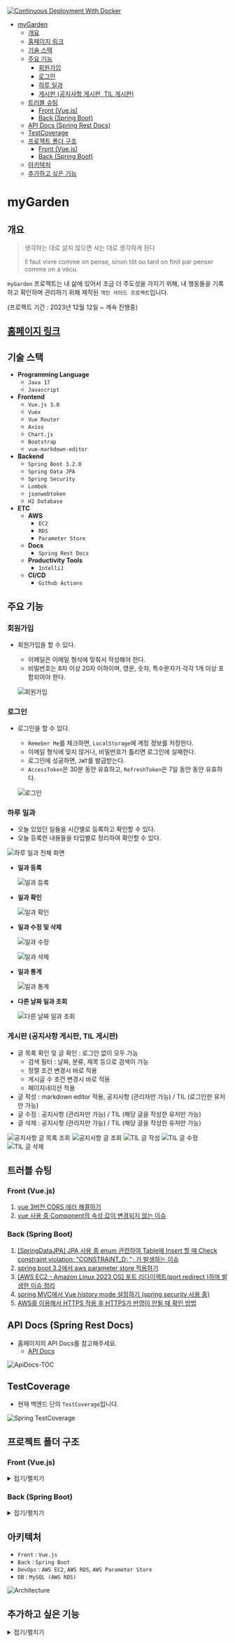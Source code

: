 [![Continuous Deployment With Docker](https://github.com/Denia-park/myGarden/actions/workflows/continuous-depolyment.yml/badge.svg)](https://github.com/Denia-park/myGarden/actions/workflows/continuous-depolyment.yml)

<!-- TOC -->

* [myGarden](#mygarden)
  * [개요](#개요)
  * [홈페이지 링크](#홈페이지-링크)
  * [기술 스택](#기술-스택)
  * [주요 기능](#주요-기능)
    * [회원가입](#회원가입)
    * [로그인](#로그인)
    * [하루 일과](#하루-일과)
    * [게시판 (공지사항 게시판, TIL 게시판)](#게시판-공지사항-게시판-til-게시판)
  * [트러블 슈팅](#트러블-슈팅)
    * [Front (Vue.js)](#front-vuejs)
    * [Back (Spring Boot)](#back-spring-boot)
  * [API Docs (Spring Rest Docs)](#api-docs-spring-rest-docs)
  * [TestCoverage](#testcoverage)
  * [프로젝트 폴더 구조](#프로젝트-폴더-구조)
    * [Front (Vue.js)](#front-vuejs-1)
    * [Back (Spring Boot)](#back-spring-boot-1)
  * [아키텍처](#아키텍처)
  * [추가하고 싶은 기능](#추가하고-싶은-기능)

<!-- TOC -->

# myGarden

## 개요

> 생각하는 대로 살지 않으면 사는 대로 생각하게 된다
>
> Il faut vivre comme on pense, sinon tôt ou tard on finit par penser comme on a vécu.

`myGarden` 프로젝트는 내 삶에 있어서 조금 더 주도성을 가지기 위해, 내 행동들을 기록하고 확인하며 관리하기 위해 제작된 `개인 사이드 프로젝트`입니다.

(프로젝트 기간 : 2023년 12월 12일 ~ 계속 진행중)

## [홈페이지 링크](https://my-garden.shop/boards/notice)

## 기술 스택

- **Programming Language**
  - `Java 17`
  - `Javascript`
- **Frontend**
  - `Vue.js 3.0`
  - `Vuex`
  - `Vue Router`
  - `Axios`
  - `Chart.js`
  - `Bootstrap`
  - `vue-markdown-editor`
- **Backend**
  - `Spring Boot 3.2.0`
  - `Spring Data JPA`
  - `Spring Security`
  - `Lombok`
  - `jsonwebtoken`
  - `H2 Database`
- **ETC**
  - **AWS**
    - `EC2`
    - `RDS`
    - `Parameter Store`
  - **Docs**
    - `Spring Rest Docs`
  - **Productivity Tools**
    - `IntelliJ`
  - **CI/CD**
    - `Github Actions`

## 주요 기능

### 회원가입

- 회원가입을 할 수 있다.
  - 이메일은 이메일 형식에 맞춰서 작성해야 한다.
  - 비밀번호는 8자 이상 20자 이하이며, 영문, 숫자, 특수문자가 각각 1개 이상 포함되어야 한다.

  ![회원가입](./docs/daily-routine/gif/DailyRoutine-Signup.gif)

### 로그인

- 로그인을 할 수 있다.
  - `Remeber Me`를 체크하면, `LocalStorage`에 계정 정보를 저장한다.
  - 이메일 형식에 맞지 않거나, 비밀번호가 틀리면 로그인에 실패한다.
  - 로그인에 성공하면, `JWT`를 발급받는다.
  - `AccessToken`은 30분 동안 유효하고, `RefreshToken`은 7일 동안 동안 유효하다.

  ![로그인](./docs/daily-routine/gif/DailyRoutine-Login.gif)

### 하루 일과

- 오늘 있었던 일들을 시간별로 등록하고 확인할 수 있다.
- 오늘 등록한 내용들을 타입별로 정리하여 확인할 수 있다.

![하루 일과 전체 화면](./docs/daily-routine/img/DailyRoutine-ScreenShot.png)

- **일과 등록**

  ![일과 등록](./docs/daily-routine/gif/DailyRoutine-Post.gif)


- **일과 확인**

  ![일과 확인](./docs/daily-routine/gif/DailyRoutine-Get.gif)

- **일과 수정 및 삭제**

  ![일과 수정](./docs/daily-routine/gif/DailyRoutine-Put.gif)

  ![일과 삭제](./docs/daily-routine/gif/DailyRoutine-Delete.gif)

- **일과 통계**

  ![일과 통계](./docs/daily-routine/gif/DailyRoutine-Statistic.gif)

- **다른 날짜 일과 조회**

  ![다른 날짜 일과 조회](./docs/daily-routine/gif/DailyRoutine-GetOtherDate.gif)

### 게시판 (공지사항 게시판, TIL 게시판)

- 글 목록 확인 및 글 확인 : 로그인 없이 모두 가능
  - 검색 필터 : 날짜, 분류, 제목 등으로 검색이 가능
  - 정렬 조건 변경시 바로 적용
  - 게시글 수 조건 변경시 바로 적용
  - 페이지네이션 적용
- 글 작성 : markdown editor 적용, 공지사항 (관리자만 가능) / TIL (로그인한 유저만 가능)
- 글 수정 : 공지사항 (관리자만 가능) / TIL (해당 글을 작성한 유저만 가능)
- 글 삭제 : 공지사항 (관리자만 가능) / TIL (해당 글을 작성한 유저만 가능)

![공지사항 글 목록 조회](./docs/boards/notice/gif/Notice-List.gif)
![공지사항 글 조회](./docs/boards/notice/gif/Notice-View.gif)
![TIL 글 작성](docs/boards/learn/gif/Learn-Post.gif)
![TIL 글 수정](docs/boards/learn/gif/Learn-Put.gif)
![TIL 글 삭제](docs/boards/learn/gif/Learn-Delete.gif)

## 트러블 슈팅

### Front (Vue.js)

1. [vue 3버전 CORS 에러 해결하기](https://velog.io/@as9587/vue-3%EB%B2%84%EC%A0%84-CORS-%EC%97%90%EB%9F%AC-%ED%95%B4%EA%B2%B0%ED%95%98%EA%B8%B0)
2. [vue 사용 중 Component의 속성 값이 변경되지 않는 이슈](https://velog.io/@as9587/vue-%EC%82%AC%EC%9A%A9-%EC%A4%91-Component%EC%9D%98-%EC%86%8D%EC%84%B1-%EA%B0%92%EC%9D%B4-%EB%B3%80%EA%B2%BD%EB%90%98%EC%A7%80-%EC%95%8A%EB%8A%94-%EC%9D%B4%EC%8A%88)

### Back (Spring Boot)

1. [[SpringDataJPA] JPA 사용 중 enum 관련하여 Table에 Insert 할 때 Check constraint violation: "CONSTRAINT_D: "; 가 발생하는 이슈](https://velog.io/@as9587/SpringDataJPA-JPA-%EC%82%AC%EC%9A%A9-%EC%A4%91-enum-%EA%B4%80%EB%A0%A8%ED%95%98%EC%97%AC-Table%EC%97%90-Insert-%ED%95%A0-%EB%95%8C-Check-constraint-violation-CONSTRAINTD-%EA%B0%80-%EB%B0%9C%EC%83%9D%ED%95%98%EB%8A%94-%EC%9D%B4%EC%8A%88)
2. [spring boot 3.2에서 aws parameter store 적용하기](https://velog.io/@as9587/spring-boot-3.2%EC%97%90%EC%84%9C-aws-parameter-store-%EC%A0%81%EC%9A%A9%ED%95%98%EA%B8%B0)
3. [[AWS EC2 - Amazon Linux 2023 OS] 포트 리다이렉트(port redirect )하며 발생한 이슈 정리](https://velog.io/@as9587/AWS-EC2-Amazon-Linux-2023-OS-%ED%8F%AC%ED%8A%B8-%EB%A6%AC%EB%8B%A4%EC%9D%B4%EB%A0%89%ED%8A%B8port-redirect-%ED%95%98%EB%A9%B0-%EB%B0%9C%EC%83%9D%ED%95%9C-%EC%9D%B4%EC%8A%88-%EC%A0%95%EB%A6%AC)
4. [spring MVC에서 Vue history mode 설정하기 (spring security 사용 중)](https://velog.io/@as9587/spring-MVC%EC%97%90%EC%84%9C-Vue-history-mode-%EC%84%A4%EC%A0%95%ED%95%98%EA%B8%B0-spring-security-%EC%82%AC%EC%9A%A9-%EC%A4%91)
5. [AWS를 이용해서 HTTPS 적용 후 HTTPS가 반영이 안될 때 확인 방법](https://velog.io/@as9587/AWS%EB%A5%BC-%EC%9D%B4%EC%9A%A9%ED%95%B4%EC%84%9C-HTTPS-%EC%A0%81%EC%9A%A9-%ED%9B%84-HTTPS%EA%B0%80-%EB%B0%98%EC%98%81%EC%9D%B4-%EC%95%88%EB%90%A0-%EB%95%8C-%ED%99%95%EC%9D%B8-%EB%B0%A9%EB%B2%95)

## API Docs (Spring Rest Docs)

- 홈페이지의 API Docs를 참고해주세요.
  - [API Docs](https://my-garden.shop/docs/index.html)

![ApiDocs-TOC](./docs/api/ApiDocs-TOC.png)

## TestCoverage

- 현재 백엔드 단의 `TestCoverage`입니다.

![Spring TestCoverage](./docs/test/Spring-TestCoverage.png)

## 프로젝트 폴더 구조

### Front (Vue.js)

<details>
<summary>접기/펼치기</summary>

```
📦 myGarden
└─ my-garden-fe
   ├─ src
   │  ├─ App.vue
   │  ├─ assets
   │  │  ├─ base.css
   │  │  └─ main.css
   │  ├─ components
   │  │  ├─ auth
   │  │  │  ├─ login
   │  │  │  │  └─ api
   │  │  │  │     └─ api.js
   │  │  │  ├─ logout
   │  │  │  │  └─ api
   │  │  │  │     └─ api.js
   │  │  │  └─ signup
   │  │  │     └─ api
   │  │  │        └─ api.js
   │  │  ├─ boards
   │  │  │  ├─ common
   │  │  │  │  ├─ BoardView.vue
   │  │  │  │  ├─ BoardWrite.vue
   │  │  │  │  ├─ PaginationForm.vue
   │  │  │  │  ├─ SearchForm.vue
   │  │  │  │  ├─ TableContents.vue
   │  │  │  │  ├─ TotalElementCounter.vue
   │  │  │  │  ├─ WriteButton.vue
   │  │  │  │  ├─ api
   │  │  │  │  │  └─ api.js
   │  │  │  │  └─ util
   │  │  │  │     └─ util.js
   │  │  │  ├─ learn
   │  │  │  │  └─ api
   │  │  │  │     └─ api.js
   │  │  │  └─ notice
   │  │  │     └─ api
   │  │  │        └─ api.js
   │  │  ├─ dailyRoutine
   │  │  │  ├─ api
   │  │  │  │  ├─ api.js
   │  │  │  │  └─ util.js
   │  │  │  ├─ draw
   │  │  │  │  ├─ DrawDailyRoutine.vue
   │  │  │  │  ├─ DrawStatisticsChart.vue
   │  │  │  │  ├─ RoutineTooltip.vue
   │  │  │  │  └─ ScheduleSection.vue
   │  │  │  ├─ input
   │  │  │  │  ├─ ContentInput.vue
   │  │  │  │  ├─ DateInput.vue
   │  │  │  │  ├─ InputDailyRoutine.vue
   │  │  │  │  └─ TypeInput.vue
   │  │  │  ├─ popup
   │  │  │  │  └─ SelectDate.vue
   │  │  │  └─ side
   │  │  │     ├─ LeftSide.vue
   │  │  │     └─ RightSide.vue
   │  │  └─ default
   │  │     ├─ ContentTitle.vue
   │  │     ├─ DefaultFooter.vue
   │  │     ├─ DefaultHeader.vue
   │  │     └─ PageTitle.vue
   │  ├─ main.js
   │  ├─ pages
   │  │  ├─ DailyRoutine.vue
   │  │  ├─ Login.vue
   │  │  ├─ NotFound.vue
   │  │  ├─ SignUp.vue
   │  │  └─ boards
   │  │     ├─ learn
   │  │     │  ├─ LearnBoardList.vue
   │  │     │  ├─ LearnBoardView.vue
   │  │     │  └─ LearnBoardWrite.vue
   │  │     └─ notice
   │  │        ├─ NoticeBoardList.vue
   │  │        ├─ NoticeBoardView.vue
   │  │        └─ NoticeBoardWrite.vue
   │  └─ scripts
   │     ├─ axios-interceptors.js
   │     ├─ parseJwt.js
   │     ├─ router.js
   │     └─ store.js
   └─ vite.config.js
   
```

©generated by [Project Tree Generator](https://woochanleee.github.io/project-tree-generator)

</details>

### Back (Spring Boot)

<details>
<summary>접기/펼치기</summary>

```
📦 myGarden
└─ my-garden-be
   └─ src
      └─ main
         ├─ java
         │  └─ org
         │     └─ hyunggi
         │        └─ mygardenbe
         │           ├─ MyGardenBeApplication.java
         │           ├─ auth
         │           │  ├─ controller
         │           │  │  ├─ AuthenticationController.java
         │           │  │  └─ request
         │           │  │     ├─ LoginRequest.java
         │           │  │     ├─ RefreshRequest.java
         │           │  │     └─ SignupRequest.java
         │           │  ├─ jwt
         │           │  │  ├─ domain
         │           │  │  │  ├─ Token.java
         │           │  │  │  └─ TokenType.java
         │           │  │  ├─ entity
         │           │  │  │  └─ TokenEntity.java
         │           │  │  ├─ filter
         │           │  │  │  ├─ JwtAuthenticationFilter.java
         │           │  │  │  └─ JwtExceptionHandlerFilter.java
         │           │  │  ├─ repository
         │           │  │  │  └─ TokenRepository.java
         │           │  │  ├─ service
         │           │  │  │  ├─ JwtService.java
         │           │  │  │  └─ MyLogoutHandler.java
         │           │  │  └─ util
         │           │  │     └─ JwtAuthUtil.java
         │           │  └─ service
         │           │     ├─ AuthenticationService.java
         │           │     └─ response
         │           │        └─ AuthenticationResponse.java
         │           ├─ boards
         │           │  ├─ common
         │           │  │  ├─ controller
         │           │  │  │  └─ BoardCategoryController.java
         │           │  │  ├─ entity
         │           │  │  │  └─ BoardCategoryEntity.java
         │           │  │  ├─ repository
         │           │  │  │  └─ BoardCategoryRepository.java
         │           │  │  ├─ request
         │           │  │  │  └─ GetRequest.java
         │           │  │  ├─ response
         │           │  │  │  ├─ BoardCategoryResponse.java
         │           │  │  │  └─ CustomPage.java
         │           │  │  └─ service
         │           │  │     └─ BoardCategoryService.java
         │           │  ├─ learn
         │           │  │  ├─ controller
         │           │  │  │  ├─ LearnBoardController.java
         │           │  │  │  └─ request
         │           │  │  │     └─ PostRequest.java
         │           │  │  ├─ entity
         │           │  │  │  └─ LearnBoardEntity.java
         │           │  │  ├─ repository
         │           │  │  │  └─ LearnBoardRepository.java
         │           │  │  └─ service
         │           │  │     ├─ LearnBoardService.java
         │           │  │     └─ response
         │           │  │        └─ LearnBoardResponse.java
         │           │  └─ notice
         │           │     ├─ controller
         │           │     │  ├─ NoticeBoardController.java
         │           │     │  └─ request
         │           │     │     └─ PostRequest.java
         │           │     ├─ entity
         │           │     │  └─ NoticeBoardEntity.java
         │           │     ├─ repository
         │           │     │  └─ NoticeBoardRepository.java
         │           │     └─ service
         │           │        ├─ NoticeBoardService.java
         │           │        └─ response
         │           │           └─ NoticeBoardResponse.java
         │           ├─ common
         │           │  ├─ auth
         │           │  │  └─ LoginUserEntity.java
         │           │  ├─ entity
         │           │  │  └─ BaseEntity.java
         │           │  ├─ exception
         │           │  │  ├─ BusinessException.java
         │           │  │  ├─ InvalidTokenRequestException.java
         │           │  │  └─ controlleradvice
         │           │  │     └─ ApiControllerAdvice.java
         │           │  ├─ response
         │           │  │  └─ ApiResponse.java
         │           │  └─ view
         │           │     └─ filter
         │           │        └─ HistoryModeFilter.java
         │           ├─ configuration
         │           │  ├─ ConnectorConfig.java
         │           │  ├─ JpaAuditingConfiguration.java
         │           │  ├─ JwtBeanConfiguration.java
         │           │  └─ SecurityConfiguration.java
         │           ├─ dailyroutine
         │           │  ├─ controller
         │           │  │  ├─ DailyRoutineController.java
         │           │  │  └─ request
         │           │  │     ├─ GetRequest.java
         │           │  │     └─ PostRequest.java
         │           │  ├─ domain
         │           │  │  ├─ DailyRoutine.java
         │           │  │  ├─ RoutineTime.java
         │           │  │  ├─ RoutineType.java
         │           │  │  └─ TimeSplitter.java
         │           │  ├─ entity
         │           │  │  └─ DailyRoutineEntity.java
         │           │  ├─ repository
         │           │  │  └─ DailyRoutineRepository.java
         │           │  └─ service
         │           │     ├─ DailyRoutineService.java
         │           │     └─ response
         │           │        └─ DailyRoutineResponse.java
         │           └─ member
         │              ├─ domain
         │              │  ├─ Member.java
         │              │  ├─ Permission.java
         │              │  └─ Role.java
         │              ├─ entity
         │              │  └─ MemberEntity.java
         │              └─ repository
         │                 └─ MemberRepository.java
         └─ resources
            ├─ application.yaml
            └─ ssl
               └─ keystore.p12

```

©generated by [Project Tree Generator](https://woochanleee.github.io/project-tree-generator)

</details>

## 아키텍처

- `Front` : `Vue.js`
- `Back` : `Spring Boot`
- `DevOps` : `AWS EC2`, `AWS RDS`, `AWS Parameter Store`
- `DB` : `MySQL (AWS RDS)`

![Architecture](./docs/architecture/Architecture-240124.png)

## 추가하고 싶은 기능

<details>
<summary>접기/펼치기</summary>

- 이메일 인증
- 하루 일과 완료 후 통계 내용 메일로 혹은 슬랙으로 발송하기
- 며칠 이상 TIL 작성하지 않을 시, Reminder 메일 보내기
- 소셜 로그인
  - 카카오톡
  - 네이버
  - 구글
- Redis 적용
- 글 작성 수 혹은 조회수로 랭킹 만들기
- 주간 및 월간 통계 내기
- 모니터링 추가하기
- 부하 테스트 진행하기
- 로깅 설정 추가하기
- 습관 만들기
  - 습관을 만들고자 하는 행동 추가
  - 얼마나 지속하고 있는지 시각화 (Github 잔디)

</details>
